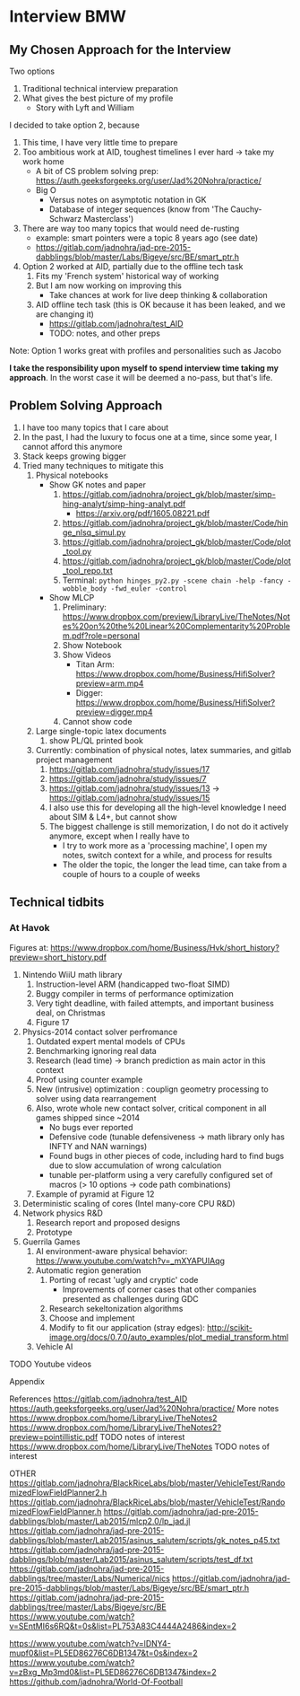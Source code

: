 # Interview BMW


## My Chosen Approach for the Interview

Two options

1. Traditional technical interview preparation
2. What gives the best picture of my profile
    * Story with Lyft and William

I decided to take option 2, because
1. This time, I have very little time to prepare
2. Too ambitious work at AID, toughest timelines I ever hard -> take my work home
    * A bit of CS problem solving prep: https://auth.geeksforgeeks.org/user/Jad%20Nohra/practice/
    * Big O 
        * Versus notes on asymptotic notation in GK
        * Database of integer sequences (know from 'The Cauchy-Schwarz Masterclass')
3. There are way too many topics that would need de-rusting
    * example: smart pointers were a topic 8 years ago (see date)
    * https://gitlab.com/jadnohra/jad-pre-2015-dabblings/blob/master/Labs/Bigeye/src/BE/smart_ptr.h
4. Option 2 worked at AID, partially due to the offline tech task
    1. Fits my 'French system' historical way of working
    2. But I am now working on improving this
        * Take chances at work for live deep thinking & collaboration
    3. AID offline tech task (this is OK because it has been leaked, and we are changing it)
        * https://gitlab.com/jadnohra/test_AID
        * TODO: notes, and other preps

Note: Option 1 works great with profiles and personalities such as Jacobo

__I take the responsibility upon myself to spend interview time taking my approach__. In the worst case it will be deemed a no-pass, but that's life.


## Problem Solving Approach

1. I have too many topics that I care about
2. In the past, I had the luxury to focus one at a time, since some year, I cannot afford this anymore
3. Stack keeps growing bigger
4. Tried many techniques to mitigate this
    1. Physical notebooks
        * Show GK notes and paper
            1. https://gitlab.com/jadnohra/project_gk/blob/master/simp-hing-analyt/simp-hing-analyt.pdf
                * https://arxiv.org/pdf/1605.08221.pdf
            2. https://gitlab.com/jadnohra/project_gk/blob/master/Code/hinge_nlsq_simul.py
            3. https://gitlab.com/jadnohra/project_gk/blob/master/Code/plot_tool.py
            4. https://gitlab.com/jadnohra/project_gk/blob/master/Code/plot_tool_repo.txt
            5. Terminal: 
                 ```python hinges_py2.py -scene chain -help -fancy -wobble_body -fwd_euler -control```
        * Show MLCP
            1. Preliminary: https://www.dropbox.com/preview/LibraryLive/TheNotes/Notes%20on%20the%20Linear%20Complementarity%20Problem.pdf?role=personal
            2. Show Notebook
            3. Show Videos
                * Titan Arm: https://www.dropbox.com/home/Business/HifiSolver?preview=arm.mp4
                * Digger: https://www.dropbox.com/home/Business/HifiSolver?preview=digger.mp4
            4. Cannot show code
    2. Large single-topic latex documents
        1. show PL/QL printed book
    3. Currently: combination of physical notes, latex summaries, and gitlab project management
        1. https://gitlab.com/jadnohra/study/issues/17
        2. https://gitlab.com/jadnohra/study/issues/7
        3. https://gitlab.com/jadnohra/study/issues/13 -> https://gitlab.com/jadnohra/study/issues/15
        4. I also use this for developing all the high-level knowledge I need about SIM & L4+, but cannot show
        5. The biggest challenge is still memorization, I do not do it actively anymore, except when I really have to
            * I try to work more as a 'processing machine', I open my notes, switch context for a while, and process for results
            * The older the topic, the longer the lead time, can take from a couple of hours to a couple of weeks

## Technical tidbits

### At Havok

Figures at: https://www.dropbox.com/home/Business/Hvk/short_history?preview=short_history.pdf

1. Nintendo WiiU math library
    1. Instruction-level ARM (handicapped two-float SIMD)
    2. Buggy compiler in terms of performance optimization
    3. Very tight deadline, with failed attempts, and important business deal, on Christmas
    4. Figure 17
2. Physics-2014 contact solver perfromance
    1. Outdated expert mental models of CPUs
    2. Benchmarking ignoring real data
    3. Research (lead time) -> branch prediction as main actor in this context
    4. Proof using counter example
    5. New (intrusive) optimization : couplign geometry processing to solver using data rearrangement
    6. Also, wrote whole new contact solver, critical component in all games shipped since ~2014
        * No bugs ever reported
        * Defensive code (tunable defensiveness -> math library only has INFTY and NAN warnings)
        * Found bugs in other pieces of code, including hard to find bugs due to slow accumulation of wrong calculation
        * tunable per-platform using a very carefully configured set of macros (> 10 options -> code path combinations)
    7. Example of pyramid at Figure 12
3. Deterministic scaling of cores (Intel many-core CPU R&D)
4. Network physics R&D
    1. Research report and proposed designs
    2. Prototype
5. Guerrila Games
    1. AI environment-aware physical behavior: https://www.youtube.com/watch?v=_mXYAPUIAqg
    2. Automatic region generation
        1. Porting of recast 'ugly and cryptic' code
            * Improvements of corner cases that other companies presented as challenges during GDC
        2. Research sekeltonization algorithms
        3. Choose and implement
        4. Modify to fit our application (stray edges): http://scikit-image.org/docs/0.7.0/auto_examples/plot_medial_transform.html
    3. Vehicle AI



TODO
Youtube videos


Appendix

References
https://gitlab.com/jadnohra/test_AID
 https://auth.geeksforgeeks.org/user/Jad%20Nohra/practice/
More notes
https://www.dropbox.com/home/LibraryLive/TheNotes2
https://www.dropbox.com/home/LibraryLive/TheNotes2?preview=pointillistic.pdf
TODO notes of interest
https://www.dropbox.com/home/LibraryLive/TheNotes
TODO notes of interest

OTHER
https://gitlab.com/jadnohra/BlackRiceLabs/blob/master/VehicleTest/RandomizedFlowFieldPlanner2.h
https://gitlab.com/jadnohra/BlackRiceLabs/blob/master/VehicleTest/RandomizedFlowFieldPlanner.h
https://gitlab.com/jadnohra/jad-pre-2015-dabblings/blob/master/Lab2015/mlcp2.0/lp_jad.jl
https://gitlab.com/jadnohra/jad-pre-2015-dabblings/blob/master/Lab2015/asinus_salutem/scripts/gk_notes_p45.txt
https://gitlab.com/jadnohra/jad-pre-2015-dabblings/blob/master/Lab2015/asinus_salutem/scripts/test_df.txt
https://gitlab.com/jadnohra/jad-pre-2015-dabblings/tree/master/Labs/Numerical/nics
https://gitlab.com/jadnohra/jad-pre-2015-dabblings/blob/master/Labs/Bigeye/src/BE/smart_ptr.h
https://gitlab.com/jadnohra/jad-pre-2015-dabblings/tree/master/Labs/Bigeye/src/BE
https://www.youtube.com/watch?v=SEntMI6s6RQ&t=0s&list=PL753A83C4444A2486&index=2

https://www.youtube.com/watch?v=lDNY4-mupf0&list=PL5ED86276C6DB1347&t=0s&index=2
https://www.youtube.com/watch?v=zBxg_Mp3md0&list=PL5ED86276C6DB1347&index=2
https://github.com/jadnohra/World-Of-Football



